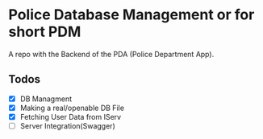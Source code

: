 # Police Database Management or for short PDM
A repo with the Backend of the PDA (Police Department App).
## Todos
- [x] DB Managment
- [x] Making a real/openable DB File
- [x] Fetching User Data from IServ
- [ ] Server Integration(Swagger)
